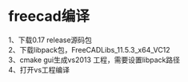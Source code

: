 # freecad编译  
1、下载0.17 release源码包  
2、下载libpack包，FreeCADLibs_11.5.3_x64_VC12  
3、cmake gui生成vs2013 工程，需要设置libpack路径   
4、打开vs工程编译  
